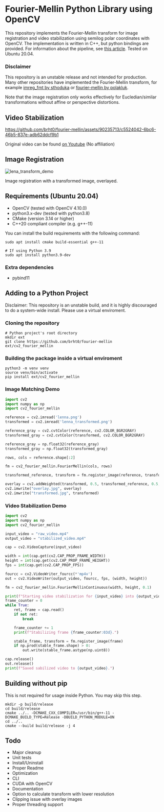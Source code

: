 # Fourier-Mellin Python Library using OpenCV

This repository implements the Fourier-Mellin transform for image registration and video stabilization using semilog polar coordinates with OpenCV. The implementation is written in C++, but python bindings are provided. For information about the pipeline, see [this article](https://ieeexplore.ieee.org/document/506761). Tested on Ubuntu 20.04.

### Disclaimer

This repository is an unstable release and not intended for production. Many other repositories have implemented the Fourier-Mellin transform, for example [imreg_fmt by sthoduka](https://github.com/sthoduka/imreg_fmt) or [fourier-mellin by polakluk](https://github.com/polakluk/fourier-mellin).

Note that the image registration only works effectively for Eucledian/similar transformations without affine or perspective distortions.

## Video Stabilization




https://github.com/brht0/fourier-mellin/assets/90235713/c5524042-6bc6-46b5-837e-adb62ddcf9b1

Original video can be found [on Youtube](https://www.youtube.com/watch?v=mQxnB2X26CI) (No affiliation)



## Image Registration

![lena_transform_demo](https://github.com/brht0/fourier-mellin/assets/90235713/9db0cc26-581f-40db-b34c-3516e759f960)

Image registration with a transformed image, overlayed.

## Requirements (Ubuntu 20.04)

- OpenCV (tested with OpenCV 4.10.0)
- python3.x-dev (tested with python3.8)
- CMake (version 3.14 or higher)
- C++20 compliant compiler (e.g. g++-11)

You can install the build requirements with the following command:

```
sudo apt install cmake build-essential g++-11

# If using Python 3.9
sudo apt install python3.9-dev
```

### Extra dependencies

- pybind11

## Adding to a Python Project

Disclaimer: This repository is an unstable build, and it is highly discouraged to do a system-wide install. Please use a virtual enviroment.

### Cloning the repository

```
# Python project's root directory
mkdir ext
git clone https://github.com/brht0/fourier-mellin ext/cv2_fourier_mellin
```

### Building the package inside a virtual enviroment

```
python3 -m venv venv
source venv/bin/activate
pip install ext/cv2_fourier_mellin
```

### Image Matching Demo

```python
import cv2
import numpy as np
import cv2_fourier_mellin

reference = cv2.imread('lenna.png')
transformed = cv2.imread('lenna_transformed.png')

reference_gray = cv2.cvtColor(reference, cv2.COLOR_BGR2GRAY)
transformed_gray = cv2.cvtColor(transformed, cv2.COLOR_BGR2GRAY)

reference_gray = np.float32(reference_gray)
transformed_gray = np.float32(transformed_gray)

rows, cols = reference.shape[:2]

fm = cv2_fourier_mellin.FourierMellin(cols, rows)

transformed_reference, transform = fm.register_image(reference, transformed)

overlay = cv2.addWeighted(transformed, 0.5, transformed_reference, 0.5, 0.0, dtype=cv2.CV_32F)
cv2.imwrite("overlay.jpg", overlay)
cv2.imwrite("transformed.jpg", transformed)
```

### Video Stabilization Demo

```python
import cv2
import numpy as np
import cv2_fourier_mellin

input_video = "raw_video.mp4"
output_video = "stabilized_video.mp4"

cap = cv2.VideoCapture(input_video)

width = int(cap.get(cv2.CAP_PROP_FRAME_WIDTH))
height = int(cap.get(cv2.CAP_PROP_FRAME_HEIGHT))
fps = int(cap.get(cv2.CAP_PROP_FPS))

fourcc = cv2.VideoWriter_fourcc(*'mp4v')
out = cv2.VideoWriter(output_video, fourcc, fps, (width, height))

fm = cv2_fourier_mellin.FourierMellinContinuous(width, height, 0.1)

print(f"Starting video stabilization for {input_video} into {output_video}.")
frame_counter = 0
while True:
    ret, frame = cap.read()
    if not ret:
        break

    frame_counter += 1
    print(f"Stabilizing frame {frame_counter:03d}.")

    stable_frame, transform = fm.register_image(frame)
    if np.prod(stable_frame.shape) > 0:
        out.write(stable_frame.astype(np.uint8))

cap.release()
out.release()
print(f"Saved sabilized video to {output_video}.")
```

## Building without pip

This is not required for usage inside Python. You may skip this step.

```
mkdir -p build/release
cd build/release
cmake ../.. -DCMAKE_CXX_COMPILER=/usr/bin/g++-11 -DCMAKE_BUILD_TYPE=Release -DBUILD_PYTHON_MODULE=ON
cd ../..
cmake --build build/release -j 4
```

## Todo

- Major cleanup
- Unit tests
- Install/Uninstall
- Proper Readme
- Optimization
- CLI
- CUDA with OpenCV
- Documentation
- Option to calculate transform with lower resolution
- Clipping issue with overlay images
- Proper threading support

